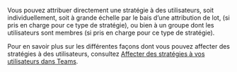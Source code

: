 Vous pouvez attribuer directement une stratégie à des utilisateurs, soit individuellement, soit à grande échelle par le bais d’une attribution de lot, (si pris en charge pour ce type de stratégie), ou bien à un groupe dont les utilisateurs sont membres (si pris en charge pour ce type de stratégie). 

Pour en savoir plus sur les différentes façons dont vous pouvez affecter des stratégies à des utilisateurs, consultez [Affecter des stratégies à vos utilisateurs dans Teams](../assign-policies.md).